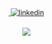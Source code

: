 <div align="center">
<a href="https://www.facebook.com/HasibShant0" target="_blank">
<img https://img.shields.io/badge/facebook-%231877F2.svg?&style=for-the-badge&logo=facebook&logoColor=white style="margin-bottom: 5px;" />
 </a>
<a href="https://www.linkedin.com/in/md-hasibul-islam-0a9715173/" target="_blank">
<img src=https://img.shields.io/badge/linkedin-%231E77B5.svg?&style=for-the-badge&logo=linkedin&logoColor=white alt=linkedin style="margin-bottom: 5px;" />
</a>
</div>  


<br/>  

<div align="center">
<img src="https://komarev.com/ghpvc/?username=hasib999&&style=flat-square" align="center" />
</div> 

